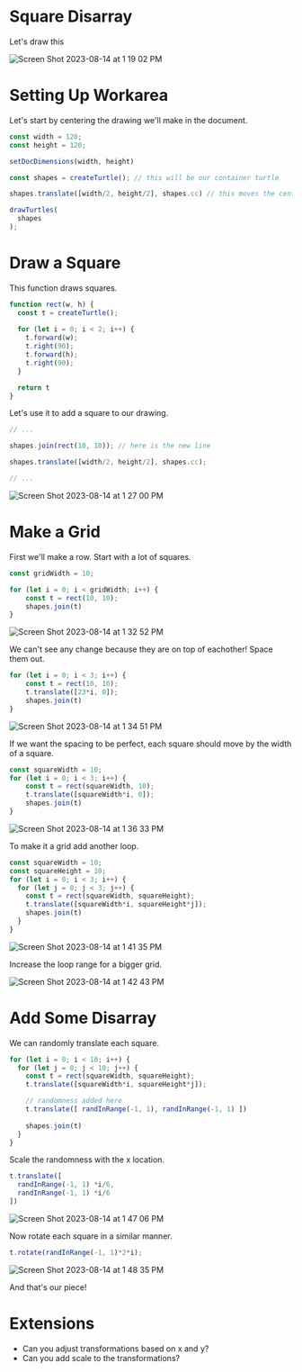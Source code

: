 # Square Disarray

Let's draw this

![Screen Shot 2023-08-14 at 1 19 02 PM](https://github.com/hackclub/haxidraw/assets/27078897/bcaf04e7-a00e-4f98-aaed-01eeebf2c79c)


# Setting Up Workarea

Let's start by centering the drawing we'll make in the document.

```js
const width = 120;
const height = 120;

setDocDimensions(width, height)

const shapes = createTurtle(); // this will be our container turtle

shapes.translate([width/2, height/2], shapes.cc) // this moves the center of our turtle to the center of our doc

drawTurtles(
  shapes
);
```

# Draw a Square

This function draws squares.

```js
function rect(w, h) {
  const t = createTurtle();
  
  for (let i = 0; i < 2; i++) {
    t.forward(w);
    t.right(90);
    t.forward(h);
    t.right(90);
  }

  return t
}
```

Let's use it to add a square to our drawing.

```js
// ...

shapes.join(rect(10, 10)); // here is the new line

shapes.translate([width/2, height/2], shapes.cc);

// ...
```

![Screen Shot 2023-08-14 at 1 27 00 PM](https://github.com/hackclub/haxidraw/assets/27078897/6a9b273c-391e-4ee7-9036-114524589d09)

# Make a Grid

First we'll make a row. Start with a lot of squares.

```js
const gridWidth = 10;

for (let i = 0; i < gridWidth; i++) {
    const t = rect(10, 10);
    shapes.join(t)
}
```

![Screen Shot 2023-08-14 at 1 32 52 PM](https://github.com/hackclub/haxidraw/assets/27078897/df700565-f80b-434b-ae92-1b6a4ecbc36b)

We can't see any change because they are on top of eachother! Space them out.

```js
for (let i = 0; i < 3; i++) {
    const t = rect(10, 10);
    t.translate([23*i, 0]);
    shapes.join(t)
}
```

![Screen Shot 2023-08-14 at 1 34 51 PM](https://github.com/hackclub/haxidraw/assets/27078897/367f376f-a903-44ec-8e31-db7e8090782b)

If we want the spacing to be perfect, each square should move by the width of a square.

```js
const squareWidth = 10;
for (let i = 0; i < 3; i++) {
    const t = rect(squareWidth, 10);
    t.translate([squareWidth*i, 0]);
    shapes.join(t)
}
```

![Screen Shot 2023-08-14 at 1 36 33 PM](https://github.com/hackclub/haxidraw/assets/27078897/4e9e02da-20e3-4b83-ba27-5e384163148f)

To make it a grid add another loop.

```js
const squareWidth = 10;
const squareHeight = 10;
for (let i = 0; i < 3; i++) {
  for (let j = 0; j < 3; j++) {
    const t = rect(squareWidth, squareHeight);
    t.translate([squareWidth*i, squareHeight*j]);
    shapes.join(t)
  }
}
```

![Screen Shot 2023-08-14 at 1 41 35 PM](https://github.com/hackclub/haxidraw/assets/27078897/9b0fea0d-2b04-492b-9c3e-018bde669099)

Increase the loop range for a bigger grid.

![Screen Shot 2023-08-14 at 1 42 43 PM](https://github.com/hackclub/haxidraw/assets/27078897/5408832c-2125-47af-9e84-0dd88c2fab67)

# Add Some Disarray

We can randomly translate each square.

```js
for (let i = 0; i < 10; i++) {
  for (let j = 0; j < 10; j++) {
    const t = rect(squareWidth, squareHeight);
    t.translate([squareWidth*i, squareHeight*j]);

    // randomness added here
    t.translate([ randInRange(-1, 1), randInRange(-1, 1) ])
    
    shapes.join(t)
  }
}
```

Scale the randomness with the x location.

```js
t.translate([ 
  randInRange(-1, 1) *i/6, 
  randInRange(-1, 1) *i/6 
])
```

![Screen Shot 2023-08-14 at 1 47 06 PM](https://github.com/hackclub/haxidraw/assets/27078897/fb392a9b-4ec8-4eec-9f1f-035d67c4ea50)

Now rotate each square in a similar manner.

```js
t.rotate(randInRange(-1, 1)*2*i);
```

![Screen Shot 2023-08-14 at 1 48 35 PM](https://github.com/hackclub/haxidraw/assets/27078897/1a0902f1-084d-4651-a188-c1dbe6995289)

And that's our piece!

# Extensions

- Can you adjust transformations based on x and y?
- Can you add scale to the transformations?




